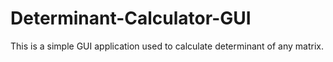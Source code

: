 # Determinant-Calculator-GUI
This is a simple GUI application used to calculate determinant of any matrix.
